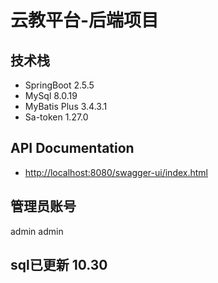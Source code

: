 # 云教平台-后端项目

## 技术栈
- SpringBoot 2.5.5
- MySql 8.0.19
- MyBatis Plus 3.4.3.1
- Sa-token 1.27.0

## API Documentation
- [http://localhost:8080/swagger-ui/index.html](http://localhost:8080/swagger-ui/index.html)

## 管理员账号
admin
admin

## sql已更新 10.30
